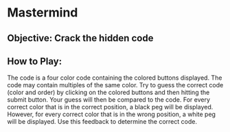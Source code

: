 # Mastermind

## Objective: Crack the hidden code

## How to Play:

The code is a four color code containing the colored buttons displayed. The code may contain multiples of the same color. Try to guess the correct code (color and order) by clicking on the colored buttons and then hitting the submit button. Your guess will then be compared to the code. For every correct color that is in the correct position, a black peg will  be displayed. However, for every correct color that is in the wrong position, a white peg will be displayed. Use this feedback to determine the correct code.
